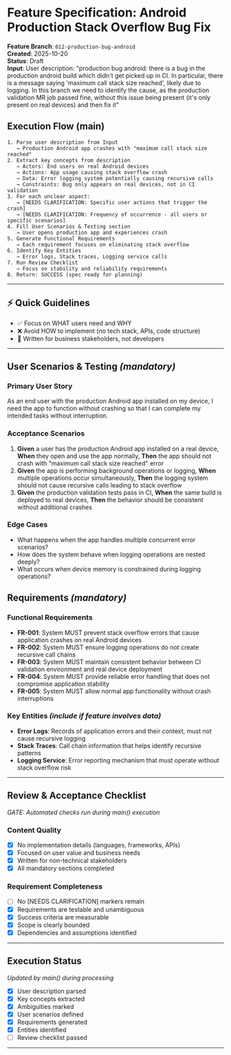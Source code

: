 # Feature Specification: Android Production Stack Overflow Bug Fix

**Feature Branch**: `012-production-bug-android`  
**Created**: 2025-10-20  
**Status**: Draft  
**Input**: User description: "production bug android: there is a bug in the production android build which didn't get picked up in CI. In particular, there is a message saying 'maximum call stack size reached', likely due to logging. In this branch we need to identify the cause, as the production validation MR job passed fine, without this issue being present (it's only present on real devices) and then fix it"

## Execution Flow (main)

```
1. Parse user description from Input
   → Production Android app crashes with "maximum call stack size reached"
2. Extract key concepts from description
   → Actors: End users on real Android devices
   → Actions: App usage causing stack overflow crash
   → Data: Error logging system potentially causing recursive calls
   → Constraints: Bug only appears on real devices, not in CI validation
3. For each unclear aspect:
   → [NEEDS CLARIFICATION: Specific user actions that trigger the crash]
   → [NEEDS CLARIFICATION: Frequency of occurrence - all users or specific scenarios]
4. Fill User Scenarios & Testing section
   → User opens production app and experiences crash
5. Generate Functional Requirements
   → Each requirement focuses on eliminating stack overflow
6. Identify Key Entities
   → Error logs, Stack traces, Logging service calls
7. Run Review Checklist
   → Focus on stability and reliability requirements
8. Return: SUCCESS (spec ready for planning)
```

---

## ⚡ Quick Guidelines

- ✅ Focus on WHAT users need and WHY
- ❌ Avoid HOW to implement (no tech stack, APIs, code structure)
- 👥 Written for business stakeholders, not developers

---

## User Scenarios & Testing _(mandatory)_

### Primary User Story

As an end user with the production Android app installed on my device, I need the app to function without crashing so that I can complete my intended tasks without interruption.

### Acceptance Scenarios

1. **Given** a user has the production Android app installed on a real device, **When** they open and use the app normally, **Then** the app should not crash with "maximum call stack size reached" error
2. **Given** the app is performing background operations or logging, **When** multiple operations occur simultaneously, **Then** the logging system should not cause recursive calls leading to stack overflow
3. **Given** the production validation tests pass in CI, **When** the same build is deployed to real devices, **Then** the behavior should be consistent without additional crashes

### Edge Cases

- What happens when the app handles multiple concurrent error scenarios?
- How does the system behave when logging operations are nested deeply?
- What occurs when device memory is constrained during logging operations?

## Requirements _(mandatory)_

### Functional Requirements

- **FR-001**: System MUST prevent stack overflow errors that cause application crashes on real Android devices
- **FR-002**: System MUST ensure logging operations do not create recursive call chains
- **FR-003**: System MUST maintain consistent behavior between CI validation environment and real device deployment
- **FR-004**: System MUST provide reliable error handling that does not compromise application stability
- **FR-005**: System MUST allow normal app functionality without crash interruptions

### Key Entities _(include if feature involves data)_

- **Error Logs**: Records of application errors and their context, must not cause recursive logging
- **Stack Traces**: Call chain information that helps identify recursive patterns
- **Logging Service**: Error reporting mechanism that must operate without stack overflow risk

---

## Review & Acceptance Checklist

_GATE: Automated checks run during main() execution_

### Content Quality

- [x] No implementation details (languages, frameworks, APIs)
- [x] Focused on user value and business needs
- [x] Written for non-technical stakeholders
- [x] All mandatory sections completed

### Requirement Completeness

- [ ] No [NEEDS CLARIFICATION] markers remain
- [x] Requirements are testable and unambiguous
- [x] Success criteria are measurable
- [x] Scope is clearly bounded
- [x] Dependencies and assumptions identified

---

## Execution Status

_Updated by main() during processing_

- [x] User description parsed
- [x] Key concepts extracted
- [x] Ambiguities marked
- [x] User scenarios defined
- [x] Requirements generated
- [x] Entities identified
- [ ] Review checklist passed

---